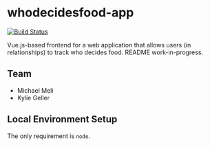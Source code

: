 # whodecidesfood-app
[![Build Status](https://travis-ci.org/mjmeli/whodecidesfood-app.svg?branch=master)](https://travis-ci.org/mjmeli/whodecidesfood-app)

Vue.js-based frontend for a web application that allows users (in relationships) to track who decides food. README work-in-progress.

## Team
* Michael Meli
* Kylie Geller

## Local Environment Setup
The only requirement is `node`.
